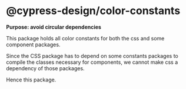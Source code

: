 # @cypress-design/color-constants

**Purpose: avoid circular dependencies**

This package holds all color constants for both the css and some component packages.

Since the CSS package has to depend on some constants packages to compile the classes necessary for components, we cannot make css a dependency of those packages.

Hence this package.
